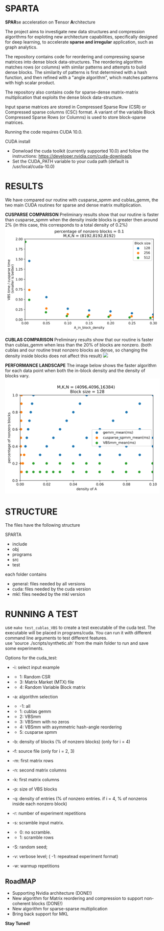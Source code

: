 # SPARTA
**SPAR**se acceleration on **T**ensor **A**rchitecture

The project aims to investigate new data structures and compression algorithms for exploting new architecture capabilities, specifically designed for deep learning, to accelerate **sparse and irregular** application, such as graph analytics.

The repository contains code for reordering and compressing sparse matrices into dense block data-structures.
The reordering algorithm matches rows (or columns) with similar patterns and attempts to build dense blocks. 
The similarity of patterns is first determined with a hash function, and then refined with a "angle algorithm", which matches patterns with high scalar product.

The repository also contains code for sparse-dense matrix-matrix multiplication that exploits the dense block data-structure.

Input sparse matrices are stored in Compressed Sparse Row (CSR) or Compressed sparse columns (CSC) format. 
A variant of the variable Block Compressed Sparse Rows (or Columns) is used to store block-sparse matrices. 

Running the code requires CUDA 10.0.

CUDA install
* Donwload the cuda toolkit (currently supported 10.0) and follow the instructions: https://developer.nvidia.com/cuda-downloads
* Set the CUDA_PATH variable to your cuda path (default is /usr/local/cuda-10.0)

# RESULTS
We have compared our routine with cusparse_spmm and cublas_gemm, the two main CUDA routines for sparse and dense matrix multiplication.

**CUSPARSE COMPARISON**
Preliminary results show that our routine is faster than cusparse_spmm when the density inside blocks is greater then around 2% (in this case, this corresponds to a total density of 0.2%)
![](/images/performance_experiment/VBS_vs_spmm_A8192_B_8192_fixed_blockdensity_0.1.jpg)


**CUBLAS COMPARISON**
Preliminary results show that our routine is faster than cublas_gemm when less than the 20% of blocks are nonzero. 
(both cublas and our routine treat nonzero blocks as dense, so changing the density inside blocks does not affect this result)
![](/images/performance_experiment/performance_experiment_v2/VBS_vs_gemm_A4096_B_16384Block_size_128_varying_Block_density.jpg)


**PERFORMANCE LANDSCAPE**
The image below shows the faster algorithm for each data point when both the in-block density and the density of blocks vary.
![](/images/performance_experiment_v2/scatter_performance_plot.jpg)

# STRUCTURE

The files have the following structure

SPARTA
* include
* obj
* programs 
* src
* test   

each folder contains 
* general: files needed by all versions
* cuda: files needed by the cuda version
* mkl: files needed by the mkl version


# RUNNING A TEST

use `make test_cublas_VBS` to create a test executable of the cuda test. The executable will be placed in programs/cuda. You can run it with different command line arguments to test different features.  
use 'source ./scripts/synthetic.sh' from the main folder to run and save some experiments. 

Options for the cuda_test:

* -i: select input example
* * 1: Random CSR
* * 3: Matrix Market (MTX) file
* * 4: Random Variable Block matrix
      
* -a: algorithm selection
* * -1: all
* * 1: cublas gemm
* * 2: VBSmm
* * 3: VBSmm with no zeros
* * 4: VBSmm with asymmetric hash-angle reordering
* * 5: cusparse spmm

* -b: density of blocks (% of nonzero blocks) (only for i = 4)

* -f: source file (only for i = 2, 3)

* -m: first matrix rows

* -n: second matrix columns

* -k: first matrix columns

* -p: size of VBS blocks

* -q: density of entries (% of nonzero entries. if i = 4, % of nonzeros inside each nonzero block)

* -r: number of experiment repetitions

* -s: scramble input matrix. 
* * 0: no scramble. 
* * 1: scramble rows

* -S: random seed;

* -v: verbose level; ( -1: repeatead experiment format) 

* -w: warmup repetitions
      
## RoadMAP
* Supporting Nvidia architecture (DONE!)
* New algorithm for Matrix reordering and compression to support non-coherent blocks (DONE!)
* New algorithm for sparse-sparse multiplication
* Bring back support for MKL

**Stay Tuned!**
